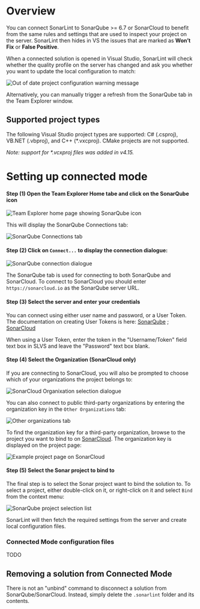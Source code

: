 # Overview
You can connect SonarLint to SonarQube >= 6.7 or SonarCloud to benefit from the same rules and settings that are used to inspect your project on the server. SonarLint then hides in VS the issues that are marked as **Won’t Fix** or **False Positive**.

When a connected solution is opened in Visual Studio, SonarLint will check whether the quality profile on the server has changed and ask you whether you want to update the local configuration to match:

![Out of date project configuration warning message](https://github.com/SonarSource/sonarlint-visualstudio/blob/master/docs/wiki//ConnectedMode/CM_OutOfDateConfig_v4_14.png)

Alternatively, you can manually trigger a refresh from the SonarQube tab in the Team Explorer window.

## Supported project types
The following Visual Studio project types are supported: C# (.csproj), VB.NET (.vbproj), and C++ (*.vxcproj).
CMake projects are not supported.

_Note: support for *.vcxproj files was added in v4.15._

# Setting up connected mode
#### Step (1) Open the Team Explorer Home tabe and click on the SonarQube icon

![Team Explorer home page showing SonarQube icon](https://github.com/SonarSource/sonarlint-visualstudio/blob/master/docs/wiki/ConnectedMode/CM_TeamExplorerHomePage_v4_14.png)

This will display the SonarQube Connections tab:

![SonarQube Connections tab](https://github.com/SonarSource/sonarlint-visualstudio/blob/master/docs/wiki/ConnectedMode/CM_SonarQubeTeamExplorerTab_v4_14.png)

#### Step (2) Click on `Connect...` to display the connection dialogue:

![SonarQube connection dialogue](https://github.com/SonarSource/sonarlint-visualstudio/blob/master/docs/wiki/ConnectedMode/CM_ConnectionDialogue_v4_14.png)

The SonarQube tab is used for connecting to both SonarQube and SonarCloud. To connect to SonarCloud you should enter `https://sonarcloud.io` as the SonarQube server URL.

#### Step (3) Select the server and enter your credentials
You can connect using either user name and password, or a User Token.
The documentation on creating User Tokens is here: 
[SonarQube](https://docs.sonarqube.org/latest/user-guide/user-token/) ; [SonarCloud](https://sonarcloud.io/documentation/user-guide/user-token/)

When using a User Token, enter the token in the "Username/Token" field text box in SLVS and leave the "Password" text box blank.

#### Step (4) Select the Organization (SonarCloud only)
If you are connecting to SonarCloud, you will also be prompted to choose which of your organizations the project belongs to:

![SonarCloud Organixation selection dialogue](https://github.com/SonarSource/sonarlint-visualstudio/blob/master/docs/wiki/ConnectedMode/CM_OrgDialogue_v4_14.png)

You can also connect to public third-party organizations by entering the organization key in the `Other Organizations` tab:

![Other organizations tab](https://github.com/SonarSource/sonarlint-visualstudio/blob/master/docs/wiki/ConnectedMode/CM_Org_OtherOrgs_v4_14.png)

To find the organization key for a third-party organization, browse to the project you want to bind to on [SonarCloud](https://sonarcloud.io/projects). The organization key is displayed on the project page:

![Example project page on SonarCloud](https://github.com/SonarSource/sonarlint-visualstudio/blob/master/docs/wiki/ConnectedMode/CM_ExampleOrgKeyOnSonarCloud.png)

#### Step (5) Select the Sonar project to bind to
The final step is to select the Sonar project want to bind the solution to.
To select a project, either double-click on it, or right-click on it and select `Bind` from the context menu:

![SonarQube project selection list](https://github.com/SonarSource/sonarlint-visualstudio/blob/master/docs/wiki/ConnectedMode/CM_ProjectSelection_v4_14.png)

SonarLint will then fetch the required settings from the server and create local configuration files.

### Connected Mode configuration files
TODO

## Removing a solution from Connected Mode
There is not an "unbind" command to disconnect a solution from SonarQube/SonarCloud. Instead, simply delete the `.sonarlint` folder and its contents.
